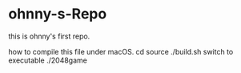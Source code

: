 # ohnny-s-Repo
this is ohnny's first repo.

how to compile this file under macOS.
cd source
./build.sh
switch to executable
./2048game